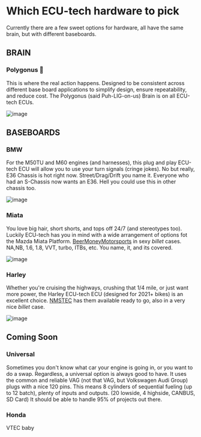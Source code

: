 # Which ECU-tech hardware to pick

Currently there are a few sweet options for hardware, all have the same brain, but with different baseboards.

## BRAIN

### Polygonus 🧠

This is where the real action happens. Designed to be consistent across different base board applications to simplify design, ensure repeatability, and reduce cost. The Polygonus (said Puh-LIG-on-us) Brain is on all ECU-tech ECUs.

![image](./Which-Hardware-For-Me-Images/BRAIN-ECU-tech.jpg)

## BASEBOARDS

### BMW

For the M50TU and M60 engines (and harnesses), this plug and play ECU-tech ECU will allow you to use your turn signals (cringe jokes). No but really, E36 Chassis is hot right now. Street/Drag/Drift you name it. Everyone who had an S-Chassis now wants an E36. Hell you could use this in other chassis too.

![image](./Which-Hardware-For-Me-Images/M50TU_M60-ECU-tech.jpg)

### Miata

You love big hair, short shorts, and tops off 24/7 (and stereotypes too). Luckily ECU-tech has you in mind with a wide arrangement of options fot the Mazda Miata Platform. [BeerMoneyMotorsports](https://www.beermoneymotorsports.com/collections/miata-mx5-ecus) in sexy *billet* cases. NA,NB, 1.6, 1.8, VVT, turbo, ITBs, etc. You name, it, and its covered.

![image](./Which-Hardware-For-Me-Images/Miata-ECU-tech.png)

### Harley

Whether you're cruising the highways, crushing that 1/4 mile, or just want more power, the Harley ECU-tech ECU (designed for 2021+ bikes) is an excellent choice. [NMSTEC](https://www.nmstec.ca/product/hdrevb/) has them available ready to go, also in a very nice *billet* case.

![image](./Which-Hardware-For-Me-Images/Harley-ECU-tech.png)

## Coming Soon

### Universal

Sometimes you don't know what car your engine is going in, or you want to do a swap. Regardless, a universal option is always good to have. It uses the common and reliable VAG (not that VAG, but Volkswagen Audi Group) plugs with a nice 120 pins. This means 8 cylinders of sequential fueling (up to 12 batch), plenty of inputs and outputs. (20 lowside, 4 highside, CANBUS, SD Card) It should be able to handle 95% of projects out there.

### Honda

VTEC baby
